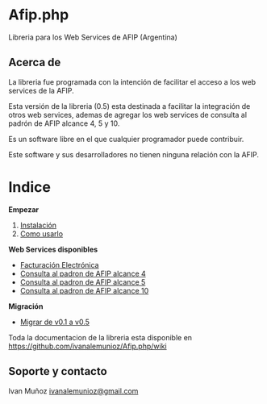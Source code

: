 # Afip.php
Libreria para los Web Services de AFIP (Argentina)

## Acerca de
La libreria fue programada con la intención de facilitar el acceso a los web services de la AFIP.

Esta versión de la libreria (0.5) esta destinada a facilitar la integración de otros web services, ademas de agregar los web services de consulta al padrón de AFIP alcance 4, 5 y 10.

Es un software libre en el que cualquier programador puede contribuir.

Este software y sus desarrolladores no tienen ninguna relación con la AFIP.

# Indice
**Empezar**
1. [Instalación](https://github.com/ivanalemunioz/afip-php/wiki/Instalaci%C3%B3n) 
2. [Como usarlo](https://github.com/ivanalemunioz/afip-php/wiki/Como-usarlo)

**Web Services disponibles**
- [Facturación Electrónica](https://github.com/ivanalemunioz/afip-php/wiki/Facturaci%C3%B3n-Electr%C3%B3nica)
- [Consulta al padron de AFIP alcance 4](https://github.com/ivanalemunioz/afip-php/wiki/Consulta-al-padron-de-AFIP-alcance-4)
- [Consulta al padron de AFIP alcance 5](https://github.com/ivanalemunioz/afip-php/wiki/Consulta-al-padron-de-AFIP-alcance-5)
- [Consulta al padron de AFIP alcance 10](https://github.com/ivanalemunioz/afip-php/wiki/Consulta-al-padron-de-AFIP-alcance-10)

**Migración**
- [Migrar de v0.1 a v0.5](https://github.com/ivanalemunioz/afip-php/wiki/Migrar-de-v0.1-a-v0.5)


Toda la documentacion de la libreria esta disponible en https://github.com/ivanalemunioz/Afip.php/wiki

## Soporte y contacto 

Ivan Muñoz ivanalemunioz@gmail.com
